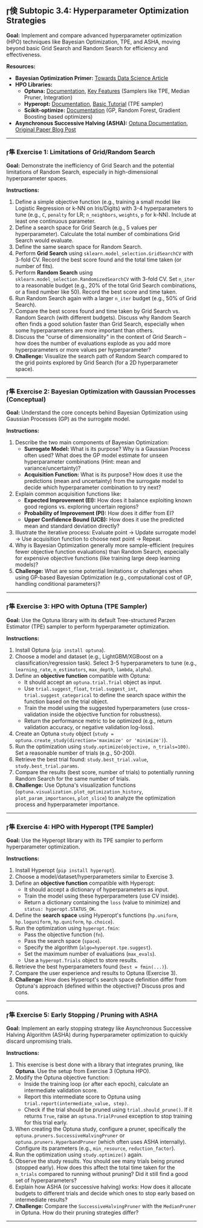 ## 倹 Subtopic 3.4: Hyperparameter Optimization Strategies

**Goal:** Implement and compare advanced hyperparameter optimization (HPO) techniques like Bayesian Optimization, TPE, and ASHA, moving beyond basic Grid Search and Random Search for efficiency and effectiveness.

**Resources:**

* **Bayesian Optimization Primer:** [Towards Data Science Article](https://towardsdatascience.com/a-conceptual-explanation-of-bayesian-optimization-algorithm-4a445054751a)
* **HPO Libraries:**
    * **Optuna:** [Documentation](https://optuna.readthedocs.io/en/stable/), [Key Features](https://optuna.readthedocs.io/en/stable/tutorial/10_key_features/001_key_features.html) (Samplers like TPE, Median Pruner, Integration)
    * **Hyperopt:** [Documentation](http://hyperopt.github.io/hyperopt/), [Basic Tutorial](http://hyperopt.github.io/hyperopt/tutorial/trivial_example/) (TPE sampler)
    * **Scikit-optimize:** [Documentation](https://scikit-optimize.github.io/stable/) (GP, Random Forest, Gradient Boosting based optimizers)
* **Asynchronous Successive Halving (ASHA):** [Optuna Documentation](https://optuna.readthedocs.io/en/stable/reference/pruners.html#optuna.pruners.SuccessiveHalvingPruner), [Original Paper Blog Post](https://blog.ml.cmu.edu/2018/12/12/massively-parallel-hyperparameter-optimization/)

---

### 隼 **Exercise 1: Limitations of Grid/Random Search**

**Goal:** Demonstrate the inefficiency of Grid Search and the potential limitations of Random Search, especially in high-dimensional hyperparameter spaces.

**Instructions:**

1.  Define a simple objective function (e.g., training a small model like Logistic Regression or k-NN on Iris/Digits) with 3-4 hyperparameters to tune (e.g., `C`, `penalty` for LR; `n_neighbors`, `weights`, `p` for k-NN). Include at least one continuous parameter.
2.  Define a search space for Grid Search (e.g., 5 values per hyperparameter). Calculate the total number of combinations Grid Search would evaluate.
3.  Define the same search space for Random Search.
4.  Perform **Grid Search** using `sklearn.model_selection.GridSearchCV` with 3-fold CV. Record the best score found and the total time taken (or number of fits).
5.  Perform **Random Search** using `sklearn.model_selection.RandomizedSearchCV` with 3-fold CV. Set `n_iter` to a reasonable budget (e.g., 20% of the total Grid Search combinations, or a fixed number like 50). Record the best score and time taken.
6.  Run Random Search again with a larger `n_iter` budget (e.g., 50% of Grid Search).
7.  Compare the best scores found and time taken by Grid Search vs. Random Search (with different budgets). Discuss why Random Search often finds a good solution faster than Grid Search, especially when some hyperparameters are more important than others.
8.  Discuss the "curse of dimensionality" in the context of Grid Search – how does the number of evaluations explode as you add more hyperparameters or more values per hyperparameter?
9.  **Challenge:** Visualize the search path of Random Search compared to the grid points explored by Grid Search (for a 2D hyperparameter space).

---

### 隼 **Exercise 2: Bayesian Optimization with Gaussian Processes (Conceptual)**

**Goal:** Understand the core concepts behind Bayesian Optimization using Gaussian Processes (GP) as the surrogate model.

**Instructions:**

1.  Describe the two main components of Bayesian Optimization:
    * **Surrogate Model:** What is its purpose? Why is a Gaussian Process often used? What does the GP model estimate for unseen hyperparameter combinations (Hint: mean and variance/uncertainty)?
    * **Acquisition Function:** What is its purpose? How does it use the predictions (mean and uncertainty) from the surrogate model to decide which hyperparameter combination to try next?
2.  Explain common acquisition functions like:
    * **Expected Improvement (EI):** How does it balance exploiting known good regions vs. exploring uncertain regions?
    * **Probability of Improvement (PI):** How does it differ from EI?
    * **Upper Confidence Bound (UCB):** How does it use the predicted mean and standard deviation directly?
3.  Illustrate the iterative process: Evaluate point -> Update surrogate model -> Use acquisition function to choose next point -> Repeat.
4.  Why is Bayesian Optimization generally more sample-efficient (requires fewer objective function evaluations) than Random Search, especially for expensive objective functions (like training large deep learning models)?
5.  **Challenge:** What are some potential limitations or challenges when using GP-based Bayesian Optimization (e.g., computational cost of GP, handling conditional parameters)?

---

### 隼 **Exercise 3: HPO with Optuna (TPE Sampler)**

**Goal:** Use the Optuna library with its default Tree-structured Parzen Estimator (TPE) sampler to perform hyperparameter optimization.

**Instructions:**

1.  Install Optuna (`pip install optuna`).
2.  Choose a model and dataset (e.g., LightGBM/XGBoost on a classification/regression task). Select 3-5 hyperparameters to tune (e.g., `learning_rate`, `n_estimators`, `max_depth`, `lambda`, `alpha`).
3.  Define an **objective function** compatible with Optuna:
    * It should accept an `optuna.trial.Trial` object as input.
    * Use `trial.suggest_float`, `trial.suggest_int`, `trial.suggest_categorical` to define the search space *within* the function based on the trial object.
    * Train the model using the suggested hyperparameters (use cross-validation inside the objective function for robustness).
    * Return the performance metric to be optimized (e.g., return validation accuracy, or negative validation log-loss).
4.  Create an Optuna `study` object (`study = optuna.create_study(direction='maximize' or 'minimize')`).
5.  Run the optimization using `study.optimize(objective, n_trials=100)`. Set a reasonable number of trials (e.g., 50-200).
6.  Retrieve the best trial found: `study.best_trial.value`, `study.best_trial.params`.
7.  Compare the results (best score, number of trials) to potentially running Random Search for the same number of trials.
8.  **Challenge:** Use Optuna's visualization functions (`optuna.visualization.plot_optimization_history`, `plot_param_importances`, `plot_slice`) to analyze the optimization process and hyperparameter importance.

---

### 隼 **Exercise 4: HPO with Hyperopt (TPE Sampler)**

**Goal:** Use the Hyperopt library with its TPE sampler to perform hyperparameter optimization.

**Instructions:**

1.  Install Hyperopt (`pip install hyperopt`).
2.  Choose a model/dataset/hyperparameters similar to Exercise 3.
3.  Define an **objective function** compatible with Hyperopt:
    * It should accept a dictionary of hyperparameters as input.
    * Train the model using these hyperparameters (use CV inside).
    * Return a dictionary containing the `loss` (value to minimize) and `status: hyperopt.STATUS_OK`.
4.  Define the **search space** using Hyperopt's functions (`hp.uniform`, `hp.loguniform`, `hp.quniform`, `hp.choice`).
5.  Run the optimization using `hyperopt.fmin`:
    * Pass the objective function (`fn`).
    * Pass the search space (`space`).
    * Specify the algorithm (`algo=hyperopt.tpe.suggest`).
    * Set the maximum number of evaluations (`max_evals`).
    * Use a `hyperopt.Trials` object to store results.
6.  Retrieve the best hyperparameters found (`best = fmin(...)`).
7.  Compare the user experience and results to Optuna (Exercise 3).
8.  **Challenge:** How does Hyperopt's search space definition differ from Optuna's approach (defined within the objective)? Discuss pros and cons.

---

### 隼 **Exercise 5: Early Stopping / Pruning with ASHA**

**Goal:** Implement an early stopping strategy like Asynchronous Successive Halving Algorithm (ASHA) during hyperparameter optimization to quickly discard unpromising trials.

**Instructions:**

1.  This exercise is best done with a library that integrates pruning, like **Optuna**. Use the setup from Exercise 3 (Optuna HPO).
2.  Modify the Optuna objective function:
    * Inside the training loop (or after each epoch), calculate an intermediate validation score.
    * Report this intermediate score to Optuna using `trial.report(intermediate_value, step)`.
    * Check if the trial should be pruned using `trial.should_prune()`. If it returns `True`, raise an `optuna.TrialPruned` exception to stop training for this trial early.
3.  When creating the Optuna study, configure a pruner, specifically the `optuna.pruners.SuccessiveHalvingPruner` or `optuna.pruners.HyperbandPruner` (which often uses ASHA internally). Configure its parameters (e.g., `min_resource`, `reduction_factor`).
4.  Run the optimization using `study.optimize()` again.
5.  Observe the study results. You should see many trials being pruned (stopped early). How does this affect the total time taken for the `n_trials` compared to running without pruning? Did it still find a good set of hyperparameters?
6.  Explain how ASHA (or successive halving) works: How does it allocate budgets to different trials and decide which ones to stop early based on intermediate results?
7.  **Challenge:** Compare the `SuccessiveHalvingPruner` with the `MedianPruner` in Optuna. How do their pruning strategies differ?

---